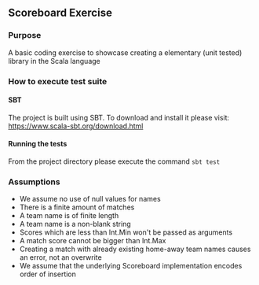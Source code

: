 ## Scoreboard Exercise

### Purpose
A basic coding exercise to showcase creating a elementary (unit tested)
library in the Scala language

### How to execute test suite

#### SBT
The project is built using SBT. To download and install it please visit:
https://www.scala-sbt.org/download.html

#### Running the tests
From the project directory please execute the command `sbt test`

### Assumptions
- We assume no use of null values for names
- There is a finite amount of matches
- A team name is of finite length
- A team name is a non-blank string
- Scores which are less than Int.Min won't be passed as arguments 
- A match score cannot be bigger than Int.Max
- Creating a match with already existing home-away team names causes an error, 
 not an overwrite
- We assume that the underlying Scoreboard implementation encodes order of insertion